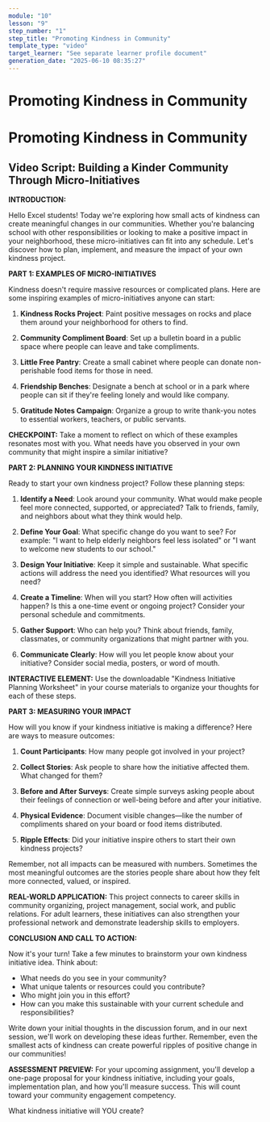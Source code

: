 ```yaml
---
module: "10"
lesson: "9"
step_number: "1"
step_title: "Promoting Kindness in Community"
template_type: "video"
target_learner: "See separate learner profile document"
generation_date: "2025-06-10 08:35:27"
---
```


# Promoting Kindness in Community

# Promoting Kindness in Community

## Video Script: Building a Kinder Community Through Micro-Initiatives

**INTRODUCTION:**

Hello Excel students! Today we're exploring how small acts of kindness can create meaningful changes in our communities. Whether you're balancing school with other responsibilities or looking to make a positive impact in your neighborhood, these micro-initiatives can fit into any schedule. Let's discover how to plan, implement, and measure the impact of your own kindness project.

**PART 1: EXAMPLES OF MICRO-INITIATIVES**

Kindness doesn't require massive resources or complicated plans. Here are some inspiring examples of micro-initiatives anyone can start:

1. **Kindness Rocks Project**: Paint positive messages on rocks and place them around your neighborhood for others to find.

2. **Community Compliment Board**: Set up a bulletin board in a public space where people can leave and take compliments.

3. **Little Free Pantry**: Create a small cabinet where people can donate non-perishable food items for those in need.

4. **Friendship Benches**: Designate a bench at school or in a park where people can sit if they're feeling lonely and would like company.

5. **Gratitude Notes Campaign**: Organize a group to write thank-you notes to essential workers, teachers, or public servants.

**CHECKPOINT:** Take a moment to reflect on which of these examples resonates most with you. What needs have you observed in your own community that might inspire a similar initiative?

**PART 2: PLANNING YOUR KINDNESS INITIATIVE**

Ready to start your own kindness project? Follow these planning steps:

1. **Identify a Need**: Look around your community. What would make people feel more connected, supported, or appreciated? Talk to friends, family, and neighbors about what they think would help.

2. **Define Your Goal**: What specific change do you want to see? For example: "I want to help elderly neighbors feel less isolated" or "I want to welcome new students to our school."

3. **Design Your Initiative**: Keep it simple and sustainable. What specific actions will address the need you identified? What resources will you need?

4. **Create a Timeline**: When will you start? How often will activities happen? Is this a one-time event or ongoing project? Consider your personal schedule and commitments.

5. **Gather Support**: Who can help you? Think about friends, family, classmates, or community organizations that might partner with you.

6. **Communicate Clearly**: How will you let people know about your initiative? Consider social media, posters, or word of mouth.

**INTERACTIVE ELEMENT:** Use the downloadable "Kindness Initiative Planning Worksheet" in your course materials to organize your thoughts for each of these steps.

**PART 3: MEASURING YOUR IMPACT**

How will you know if your kindness initiative is making a difference? Here are ways to measure outcomes:

1. **Count Participants**: How many people got involved in your project?

2. **Collect Stories**: Ask people to share how the initiative affected them. What changed for them?

3. **Before and After Surveys**: Create simple surveys asking people about their feelings of connection or well-being before and after your initiative.

4. **Physical Evidence**: Document visible changes—like the number of compliments shared on your board or food items distributed.

5. **Ripple Effects**: Did your initiative inspire others to start their own kindness projects?

Remember, not all impacts can be measured with numbers. Sometimes the most meaningful outcomes are the stories people share about how they felt more connected, valued, or inspired.

**REAL-WORLD APPLICATION:** This project connects to career skills in community organizing, project management, social work, and public relations. For adult learners, these initiatives can also strengthen your professional network and demonstrate leadership skills to employers.

**CONCLUSION AND CALL TO ACTION:**

Now it's your turn! Take a few minutes to brainstorm your own kindness initiative idea. Think about:
- What needs do you see in your community?
- What unique talents or resources could you contribute?
- Who might join you in this effort?
- How can you make this sustainable with your current schedule and responsibilities?

Write down your initial thoughts in the discussion forum, and in our next session, we'll work on developing these ideas further. Remember, even the smallest acts of kindness can create powerful ripples of positive change in our communities!

**ASSESSMENT PREVIEW:** For your upcoming assignment, you'll develop a one-page proposal for your kindness initiative, including your goals, implementation plan, and how you'll measure success. This will count toward your community engagement competency.

What kindness initiative will YOU create?